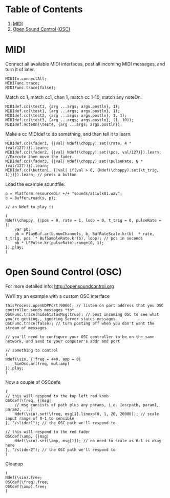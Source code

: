 
# Table of Contents

1.  [MIDI](#org4f37652)
2.  [Open Sound Control (OSC)](#org9a42e51)



<a id="org4f37652"></a>

# MIDI

Connect all available MIDI interfaces, post all incoming MIDI messages, and turn it of later.

    MIDIIn.connectAll;
    MIDIFunc.trace;
    MIDIFunc.trace(false);

Match cc 1, match cc1, chan 1, match cc 1-10, match any noteOn.

    MIDIdef.cc(\test1, {arg ...args; args.postln}, 1);
    MIDIdef.cc(\test1, {arg ...args; args.postln}, 1);
    MIDIdef.cc(\test2, {arg ...args; args.postln}, 1, 1);
    MIDIdef.cc(\test3, {arg ...args; args.postln}, (1..10));
    MIDIdef.noteOn(\test4, {arg ...args; args.postln});

Make a cc MIDIdef to do something, and then tell it to learn.

    MIDIdef.cc(\fader1, {|val| Ndef(\choppy).set(\rate, 4 * (val/127))}).learn;
    MIDIdef.cc(\fader2, {|val| Ndef(\choppy).set(\pos, val/127)}).learn; //Execute then move the fader.
    MIDIdef.cc(\fader3, {|val| Ndef(\choppy).set(\pulseRate, 8 * (val/127))}).learn;
    MIDIdef.cc(\button1, {|val| if(val > 0, {Ndef(\choppy).set(\t_trig, 1)})}).learn; // press a button

Load the example soundfile.

    p = Platform.resourceDir +/+ "sounds/a11wlk01.wav";
    b = Buffer.read(s, p);
    
    // an Ndef to play it
    
    (
    Ndef(\choppy, {|pos = 0, rate = 1, loop = 0, t_trig = 0, pulseRate = 1|
    	var pb;
    	pb = PlayBuf.ar(b.numChannels, b, BufRateScale.kr(b)  * rate, t_trig, pos  * BufSampleRate.kr(b), loop); // pos in seconds
    	pb * LFPulse.kr(pulseRate).range(0, 1);
    }).play;
    )


<a id="org9a42e51"></a>

# Open Sound Control (OSC)

For more detailed info: <http://opensoundcontrol.org>

We&rsquo;ll try an example with a custom OSC interface

    thisProcess.openUDPPort(9000); // listen on port address that you OSC controller sends messages *to*
    OSCFunc.trace(hideStatusMsg:true); // post incoming OSC to see what you're getting., ignoring Server status messages
    OSCFunc.trace(false); // turn posting off when you don't want the stream of messages
    
    // you'll need to configure your OSC controller to be on the same network, and send to your computer's addr and port
    
    // something to control
    (
    Ndef(\sin, {|freq = 440, amp = 0|
    	SinOsc.ar(freq, mul:amp)
    }).play;
    )

Now a couple of OSCdefs

    (
    // this will respond to the top left red knob
    OSCdef(\freq, {|msg|
    	// msg consists of path plus any params, i.e. [oscpath, param1, param2, ...]
    	Ndef(\sin).set(\freq, msg[1].linexp(0, 1, 20, 20000)); // scale input range of 0-1 to sensible
    }, "/slider1"); // the OSC path we'll respond to
    
    // this will respond to the red fader
    OSCdef(\amp, {|msg|
    	Ndef(\sin).set(\amp, msg[1]); // no need to scale as 0-1 is okay here
    }, "/slider2"); // the OSC path we'll respond to
    )

Cleanup

    (
    Ndef(\sin).free;
    OSCdef(\freq).free;
    OSCdef(\amp).free;
    )

